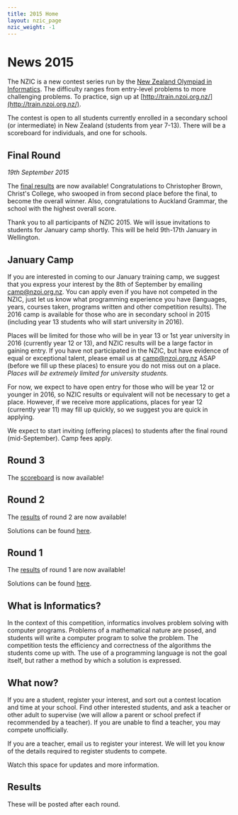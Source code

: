 ```yaml
---
title: 2015 Home
layout: nzic_page
nzic_weight: -1
---
```


# News 2015

The NZIC is a new contest series run by the [New Zealand Olympiad in Informatics](http://nzoi.org.nz). The difficulty ranges from entry-level problems to more challenging problems. To practice, sign up at [http://train.nzoi.org.nz/](http://train.nzoi.org.nz/).

The contest is open to all students currently enrolled in a secondary school (or intermediate) in New Zealand (students from year 7-13). There will be a scoreboard for individuals, and one for schools.

## Final Round

_19th September 2015_

The [final results](https://docs.google.com/spreadsheets/d/1FYwDIoF0qQdpAJPRZ8VjWFL2FZBiu41dpoT7EEbqw0s/pubhtml#) are now available! Congratulations to Christopher Brown, Christ's College, who swooped in from second place before the final, to become the overall winner. Also, congratulations to Auckland Grammar, the school with the highest overall score.

Thank you to all participants of NZIC 2015. We will issue invitations to students for January camp shortly. This will be held 9th-17th January in Wellington.

## January Camp

If you are interested in coming to our January training camp, we suggest that you express your interest by the 8th of September by emailing [camp@nzoi.org.nz](mailto:camp@nzoi.org.nz). You can apply even if you have not competed in the NZIC, just let us know what programming experience you have (languages, years, courses taken, programs written and other competition results). The 2016 camp is available for those who are in secondary school in 2015 (including year 13 students who will start university in 2016).

Places will be limited for those who will be in year 13 or 1st year university in 2016 (currently year 12 or 13), and NZIC results will be a large factor in gaining entry. If you have not participated in the NZIC, but have evidence of equal or exceptional talent, please email us at [camp@nzoi.org.nz](mailto:camp@nzoi.org.nz) ASAP (before we fill up these places) to ensure you do not miss out on a place. _Places will be extremely limited for university students._

For now, we expect to have open entry for those who will be year 12 or younger in 2016, so NZIC results or equivalent will not be necessary to get a place. However, if we receive more applications, places for year 12 (currently year 11) may fill up quickly, so we suggest you are quick in applying.

We expect to start inviting (offering places) to students after the final round (mid-September). Camp fees apply.

## Round 3

The [scoreboard](https://docs.google.com/spreadsheets/d/1FYwDIoF0qQdpAJPRZ8VjWFL2FZBiu41dpoT7EEbqw0s/pubhtml#) is now available!

## Round 2

The [results](results-round2) of round 2 are now available!

Solutions can be found [here](solutions-round2).

## Round 1

The [results](results-round1) of round 1 are now available!

Solutions can be found [here](solutions-round1).

## What is Informatics?

In the context of this competition, informatics involves problem solving with computer programs. Problems of a mathematical nature are posed, and students will write a computer program to solve the problem. The competition tests the efficiency and correctness of the algorithms the students come up with. The use of a programming language is not the goal itself, but rather a method by which a solution is expressed.

## What now?

If you are a student, register your interest, and sort out a contest location and time at your school. Find other interested students, and ask a teacher or other adult to supervise (we will allow a parent or school prefect if recommended by a teacher). If you are unable to find a teacher, you may compete unofficially.

If you are a teacher, email us to register your interest. We will let you know of the details required to register students to compete.

Watch this space for updates and more information.

## Results

These will be posted after each round.
